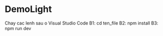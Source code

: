 # DemoLight

Chay cac lenh sau o Visual Studio Code
B1: cd ten_file
B2: npm install
B3: npm run dev
